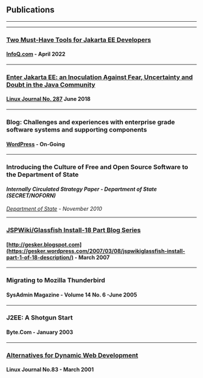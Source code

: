## Publications

---

---

### [Two Must-Have Tools for Jakarta EE Developers](https://www.infoq.com/articles/tools-for-jakarta-ee-devs/)

#### [InfoQ.com](https://www.infoq.com/profile/Dennis-Gesker/#allActivity) - April 2022

---

### [Enter Jakarta EE: an Inoculation Against Fear, Uncertainty and Doubt in the Java Community](https://www.linuxjournal.com/content/enter-jakarta-ee-inoculation-against-fear-uncertainty-and-doubt-java-community)

#### [Linux Journal No. 287](https://www.linuxjournal.com/users/dennis-gesker) June 2018

---

### Blog: Challenges and experiences with enterprise grade software systems and supporting components

#### [WordPress](https://gesker.wordpress.com) \- On-Going

---

### Introducing the Culture of Free and Open Source Software to the Department of State

#### _**Internally Circulated Strategy Paper - Department of State (SECRET/NOFORN)**_

_[Department of State](https://state.gov) \- November 2010_

---

### [JSPWiki/Glassfish Install-18 Part Blog Series](https://gesker.wordpress.com/2007/03/08/jspwikiglassfish-install-part-1-of-18-description/)

#### [http://gesker.blogspot.com](https://gesker.wordpress.com/2007/03/08/jspwikiglassfish-install-part-1-of-18-description/) \- March 2007

---

### Migrating to Mozilla Thunderbird

#### SysAdmin Magazine - Volume 14 No. 6 -June 2005

---

### J2EE: A Shotgun Start

#### Byte.Com - January 2003

---

### [Alternatives for Dynamic Web Development](https://www.linuxjournal.com/article/4426)

#### Linux Journal No.83 \- March 2001
